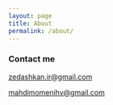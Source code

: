 ```yaml
---
layout: page
title: About
permalink: /about/
---
```


### Contact me

[zedashkan.ir@gmail.com](mailto:zedashkan.ir@gmail.com)

[mahdimomenihv@gmail.com](mailto:mahdimomenihv@gmail.com)

